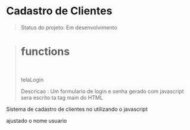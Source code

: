 <h1>Cadastro de Clientes</h1>

> Status do projeto: Em desenvolvimento

><h1>functions</h1><br>
><p>telaLogin</p>
><p>Descricao : Um formulario de login e senha gerado com javascript sera escrito ta tag main do HTML</p>
>       




<p>Sistema de cadastro de clientes no utilizando o javascript</p>

ajustado o nome usuario